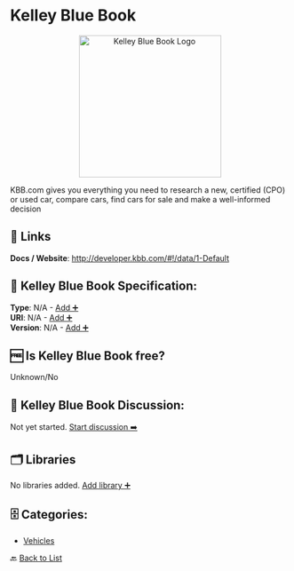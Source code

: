 # Kelley Blue Book
<p align="center">
    <img width="256" src="https://raw.githubusercontent.com/apis-list/apis-list/main/apis/kelley-blue-book/logo_256x256.png" alt="Kelley Blue Book Logo"/>
</p>
KBB.com gives you everything you need to research a new, certified (CPO) or used car, compare cars, find cars for sale and make a well-informed decision

##  🔗 Links
**Docs / Website**: http://developer.kbb.com/#!/data/1-Default

## 🧬 Kelley Blue Book Specification:
**Type**: N/A - [Add ➕](https://github.com/apis-list/apis-list/edit/main/apis/kelley-blue-book/kelley-blue-book.yaml)  
**URI**: N/A - [Add ➕](https://github.com/apis-list/apis-list/edit/main/apis/kelley-blue-book/kelley-blue-book.yaml)  
**Version**: N/A - [Add ➕](https://github.com/apis-list/apis-list/edit/main/apis/kelley-blue-book/kelley-blue-book.yaml)

## 🆓 Is Kelley Blue Book free?
 Unknown/No 

## 💬 Kelley Blue Book Discussion:
Not yet started. [Start discussion ➡️](https://github.com/apis-list/apis-list/discussions/new)

## 🗂️ Libraries

No libraries added. [Add library ➕](https://github.com/apis-list/apis-list/edit/main/apis/kelley-blue-book/kelley-blue-book.yaml)    


## 🗄️ Categories:
- [Vehicles](https://github.com/apis-list/apis-list#vehicles-)

🔙  [Back to List](https://github.com/apis-list/apis-list)
